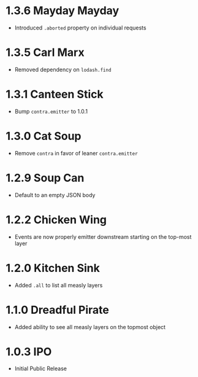 # 1.3.6 Mayday Mayday

- Introduced `.aborted` property on individual requests

# 1.3.5 Carl Marx

- Removed dependency on `lodash.find`

# 1.3.1 Canteen Stick

- Bump `contra.emitter` to 1.0.1

# 1.3.0 Cat Soup

- Remove `contra` in favor of leaner `contra.emitter`

# 1.2.9 Soup Can

- Default to an empty JSON body

# 1.2.2 Chicken Wing

- Events are now properly emitter downstream starting on the top-most layer

# 1.2.0 Kitchen Sink

- Added `.all` to list all measly layers

# 1.1.0 Dreadful Pirate

- Added ability to see all measly layers on the topmost object

# 1.0.3 IPO

- Initial Public Release

